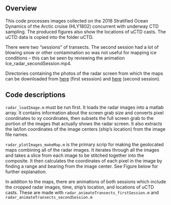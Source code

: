 ## Overview

This code processes images collected on the 2018 Stratified Ocean Dynamics of the Arctic cruise (HLY1802) concurrent with underway CTD sampling. The produced figures also show the locations of uCTD casts. The uCTD data is copied into the folder uCTD.

There were two “sessions” of transects. The second session had a lot of blowing snow or other contamination so was not useful for mapping ice conditions – this can be seen by reviewing the animation Ice_radar_secondSession.mp4.

Directories containing the photos of the radar screen from which the maps can be downloaded from [here](https://drive.google.com/drive/folders/1WPJR5JkLdMTmpazkbPyDFuCxHcOFSyVb?usp=drive_link) (first sesssion) and [here](https://drive.google.com/drive/folders/1HhrKUJ9u2-QCaL8KBZ-bWemg_db63spe?usp=drive_link) (second session). 

## Code descriptions

`radar_loadImage.m` must be run first. It loads the radar images into a matlab array. It contains information about the screen grab size and converts pixel coordinates to xy coordinates, then subsets the full screen grab to the portion of the images that actually shows the radar screen. It also extracts the lat/lon coordinates of the image centers (ship’s location) from the image file names. 

`radar_plotImages_makeMap.m` is the primary scrip for making the geolocated maps combining all of the radar images. It iterates through all the images and takes a slice from each image to be stitched together into the composite. It then calculates the coordinates of each pixel in the image by finding a range and bearing from the image center. See Figure below for further explanation. 

In addition to the maps, there are animations of both sessions which include the cropped radar images, time, ship’s location, and locations of uCTD casts. These are made with `radar_animateTransects_firstSession.m` and `radar_animateTransects_secondSession.m`

